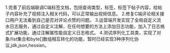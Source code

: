 1.完善了前后端联调C端标签文档，包括查询类型，标签，标签下帖子内容，给帖子内容补充了视频注入相关代码，可以正常输出视频信息。
2.修复C端评论相关接口用户无法看到自己是否对评论点赞的问题。
3.运营端开发实现了全局自定义流水日志服务，通过自定义注解，在任何想要的方法上添加日志功能，加入了日志格式扩展功能，通过注解属性能自定义日志格式。
4.测试序列化工具类，实现了对象/list集合和byte[]数组相互转化的功能，暂时已经实现3种序列化协议,jdk,json,hessian。

